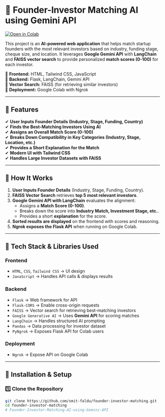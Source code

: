 # 🚀 Founder-Investor Matching AI using Gemini API
<!-- [![Try on Hugging Face](https://img.shields.io/badge/-HuggingFace-FDEE21?style=for-the-badge&logo=HuggingFace&logoColor=black)](https://huggingface.co/spaces/smit-faldu/Audio_Translation)  -->
[![Open in Colab](https://img.shields.io/badge/Colab-F9AB00?style=for-the-badge&logo=googlecolab&color=525252)](https://colab.research.google.com/drive/17mLCRsrMzg8DUz3N9wptQ7JivSrx-aze?usp=sharing)

This project is an **AI-powered web application** that helps match startup founders with the most relevant investors based on industry, funding stage, cheque size, and location. It leverages **Google Gemini API** with **LangChain** and **FAISS vector search** to provide personalized **match scores (0-100)** for each investor.

🔹 **Frontend:** HTML, Tailwind CSS, JavaScript  
🔹 **Backend:** Flask, LangChain, Gemini API  
🔹 **Vector Search:** FAISS (for retrieving similar investors)  
🔹 **Deployment:** Google Colab with Ngrok  

---

## 📌 **Features**
✔ **User Inputs Founder Details (Industry, Stage, Funding, Country)**  
✔ **Finds the Best-Matching Investors Using AI**  
✔ **Assigns an Overall Match Score (0-100)**  
✔ **Breaks Down Compatibility in Key Categories (Industry, Stage, Location, etc.)**  
✔ **Provides a Short Explanation for the Match**  
✔ **Modern UI with Tailwind CSS**  
✔ **Handles Large Investor Datasets with FAISS**  

---

## 📌 **How It Works**
1. **User Inputs Founder Details** (Industry, Stage, Funding, Country).
2. **FAISS Vector Search** retrieves **top 5 most relevant investors**.
3. **Google Gemini API with LangChain** evaluates the alignment:
   - Assigns a **Match Score (0-100)**.
   - Breaks down the score into **Industry Match, Investment Stage, etc.**.
   - Provides a short **explanation** for the score.
4. **Sorted results are displayed** on the frontend with scores and reasoning.
5. **Ngrok exposes the Flask API** when running on Google Colab.

---

## 📌 **Tech Stack & Libraries Used**
### **Frontend**
- `HTML`, `CSS`, `Tailwind CSS` → UI design
- `JavaScript` → Handles API calls & displays results

### **Backend**
- `Flask` → Web framework for API
- `Flask-CORS` → Enable cross-origin requests
- `FAISS` → Vector search for retrieving best-matching investors
- `Google Generative AI` → Uses **Gemini API** for scoring matches
- `LangChain` → Handles structured AI prompting
- `Pandas` → Data processing for investor dataset
- `PyNgrok` → Exposes Flask API for Colab users

### **Deployment**
- `Ngrok` → Expose API on Google Colab

---

## 📌 **Installation & Setup**
### **1️⃣ Clone the Repository**
```bash
git clone https://github.com/smit-faldu/founder-investor-matching.git
cd founder-investor-matching
# Founder-Investor-Matching-AI-using-Gemini-API
